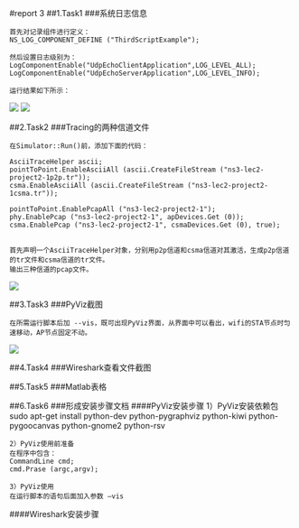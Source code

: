 #report 3
##1.Task1
###系统日志信息

    首先对记录组件进行定义：
    NS_LOG_COMPONENT_DEFINE ("ThirdScriptExample");
    
    然后设置日志级别为：
    LogComponentEnable("UdpEchoClientApplication",LOG_LEVEL_ALL);
    LogComponentEnable("UdpEchoServerApplication",LOG_LEVEL_INFO);
    
    运行结果如下所示：
![](http://ww4.sinaimg.cn/mw1024/e5334a89gw1f5fubiwnc9j20na0kdwsz.jpg)
![](http://ww4.sinaimg.cn/mw1024/e5334a89gw1f5fubqslxvj20ki06aae5.jpg)


##2.Task2
###Tracing的两种信道文件

    在Simulator::Run()前，添加下面的代码：

    AsciiTraceHelper ascii;
    pointToPoint.EnableAsciiAll (ascii.CreateFileStream ("ns3-lec2-project2-1p2p.tr"));
    csma.EnableAsciiAll (ascii.CreateFileStream ("ns3-lec2-project2-1csma.tr"));

    pointToPoint.EnablePcapAll ("ns3-lec2-project2-1");
    phy.EnablePcap ("ns3-lec2-project2-1", apDevices.Get (0));
    csma.EnablePcap ("ns3-lec2-project2-1", csmaDevices.Get (0), true);

  
    首先声明一个AsciiTraceHelper对象，分别用p2p信道和csma信道对其激活，生成p2p信道的tr文件和csma信道的tr文件。 
    输出三种信道的pcap文件。
  ![](http://ww3.sinaimg.cn/mw1024/e5334a89gw1f5fv1tbyjaj20dh057aat.jpg)
    

##3.Task3
###PyViz截图

    在所需运行脚本后加 --vis，既可出现PyViz界面，从界面中可以看出，wifi的STA节点时匀速移动，AP节点固定不动。
![](http://ww3.sinaimg.cn/mw1024/e5334a89gw1f5fubyl5ibj20z60dhn5t.jpg)    


##4.Task4
###Wireshark查看文件截图

##5.Task5
###Matlab表格

##6.Task6
###形成安装步骤文档
####PyViz安装步骤
    1）PyViz安装依赖包
    sudo apt-get install python-dev python-pygraphviz python-kiwi python-pygoocanvas python-gnome2 python-rsv
    
    2）PyViz使用前准备
    在程序中包含：
    CommandLine cmd;
    cmd.Prase (argc,argv);
    
    3）PyViz使用
    在运行脚本的语句后面加入参数 –vis

####Wireshark安装步骤


    
